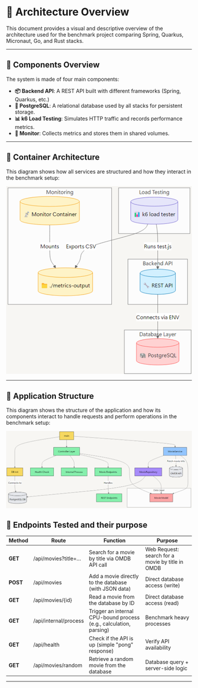 # 🧱 Architecture Overview

This document provides a visual and descriptive overview of the architecture used for the benchmark project comparing Spring, Quarkus, Micronaut, Go, and Rust stacks.

---

## 📌 Components Overview

The system is made of four main components:

- **📦 Backend API**: A REST API built with different frameworks (Spring, Quarkus, etc.)
- **🐘 PostgreSQL**: A relational database used by all stacks for persistent storage.
- **📊 k6 Load Testing**: Simulates HTTP traffic and records performance metrics.
- **📡 Monitor**: Collects metrics and stores them in shared volumes.

---

## 📸 Container Architecture

This diagram shows how all services are structured and how they interact in the benchmark setup:

![Container Architecture](./assets/container-architecture.png)

---

## 🧬 Application Structure

This diagram shows the structure of the application and how its components interact to handle requests and perform operations in the benchmark setup:

![Request Flow](./assets/application-architecture.png)

 ## 🧪 Endpoints Tested and their purpose

| **Method**  | **Route**                     | **Function**                                                                  | **Purpose**                                    |
|-------------|-------------------------------|-------------------------------------------------------------------------------|------------------------------------------------|
|  **GET**     | /api/movies?title=…                | Search for a movie by title via OMDB API call                                 | Web Request: search for a movie by title in OMDB |
|  **POST**    | /api/movies                    | Add a movie directly to the database (with JSON data)                         | Direct database access (write)                  |
|  **GET**     | /api/movies/{id}               | Read a movie from the database by ID                                           | Direct database access (read)                   |
|  **GET**     | /api/internal/process          | Trigger an internal CPU-bound process (e.g., calculation, parsing)            | Benchmark heavy processes                       |
|  **GET**     | /api/health                    | Check if the API is up (simple "pong" response)                               | Verify API availability                         |
|  **GET**     | /api/movies/random             | Retrieve a random movie from the database                                      | Database query + server-side logic             |

---

